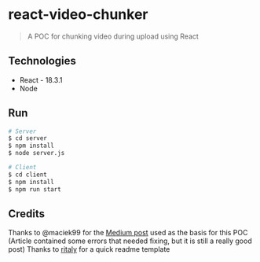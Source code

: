# react-video-chunker
> A POC for chunking video during upload using React

## Technologies
* React - 18.3.1
* Node

## Run

```bash
# Server
$ cd server
$ npm install
$ node server.js

# Client
$ cd client
$ npm install
$ npm run start
```

## Credits
Thanks to @maciek99 for the [Medium post](https://medium.com/@maciek99/uploading-large-files-made-easier-handling-chunked-uploads-with-express-js-and-react-bc0673f1295d) used as the basis for this POC  
(Article contained some errors that needed fixing, but it is still a really good post)
Thanks to [ritaly](https://github.com/ritaly/README-cheatsheet) for a quick readme template